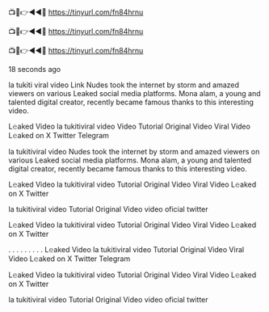 📺📱👉◄◄🔴  https://tinyurl.com/fn84hrnu

📺📱👉◄◄🔴  https://tinyurl.com/fn84hrnu

📺📱👉◄◄🔴  https://tinyurl.com/fn84hrnu

18 seconds ago

la tukiti viral video Link Nudes took the internet by storm and amazed viewers on various Leaked social media platforms. Mona alam, a young and talented digital creator, recently became famous thanks to this interesting video.

L𝚎aked Video la tukitiviral video Video Tutorial Original Video Viral Video L𝚎aked on X Twitter Telegram

la tukitiviral video Nudes took the internet by storm and amazed viewers on various Leaked social media platforms. Mona alam, a young and talented digital creator, recently became famous thanks to this interesting video.

L𝚎aked Video la tukitiviral video Tutorial Original Video Viral Video L𝚎aked on X Twitter

la tukitiviral video Tutorial Original Video video oficial twitter

L𝚎aked Video la tukitiviral video Tutorial Original Video Viral Video L𝚎aked on X Twitter

. . . . . . . . . L𝚎aked Video la tukitiviral video Tutorial Original Video Viral Video L𝚎aked on X Twitter Telegram

L𝚎aked Video la tukitiviral video Tutorial Original Video Viral Video L𝚎aked on X Twitter

la tukitiviral video Tutorial Original Video video oficial twitter

